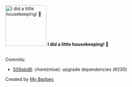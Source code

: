 <img src="https://my-badges.github.io/my-badges/chore-commit.png" alt="I did a little housekeeping! 🧹" title="I did a little housekeeping! 🧹" width="128">
<strong>I did a little housekeeping! 🧹</strong>
<br><br>

Commits:

- <a href="https://github.com/j0sh3rs/home-ops/commit/509abd8bfce9857b8b5f24065f231bfd16c87b89">509abd8</a>: chore(mise): upgrade dependencies (#230)


Created by <a href="https://github.com/my-badges/my-badges">My Badges</a>
